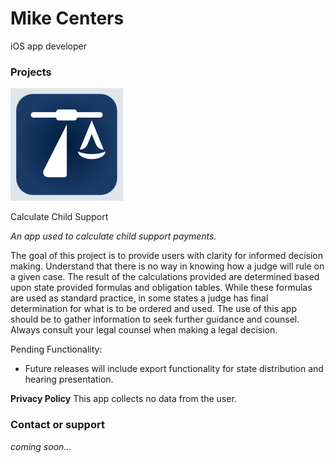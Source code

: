 # Mike Centers
iOS app developer


### Projects

![Calculate Child Support](/images/calculateChildSupport.png)

Calculate Child Support

*An app used to calculate child support payments.*

The goal of this project is to provide users with clarity for informed decision making. Understand that there is no way in knowing how a judge will rule on a given case. The result of the calculations provided are determined based upon state provided formulas and obligation tables. While these formulas are used as standard practice, in some states a judge has final determination for what is to be ordered and used. The use of this app should be to gather information to seek further guidance and counsel. Always consult your legal counsel when making a legal decision.

Pending Functionality:
- Future releases will include export functionality for state distribution and hearing presentation. 

**Privacy Policy**
This app collects no data from the user. 









### Contact or support
*coming soon...*
